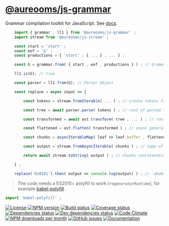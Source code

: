 [@aureooms/js-grammar](https://aureooms.github.io/js-grammar)
==

Grammar compilation toolkit for JavaScript.
See [docs](https://aureooms.github.io/js-grammar/index.html).

```js
	import { grammar , ll1 } from '@aureooms/js-grammar' ;
	import stream from '@aureooms/js-stream' ;

	const start = 'start' ;
	const eof = '$' ;
	const productions = { 'start' : { ... } , ... } ;

	const G = grammar.from( { start , eof , productions } ) ; // Grammar Object

	ll1.is(G); // true

	const parser = ll1.from(G); // Parser Object

	const replace = async input => {

		const tokens = stream.fromIterable( ... ) ; // create tokens from string `input`

		const tree = await parser.parse( tokens ) ; // root of parsed tree

		const transformed = await ast.transform( tree , ... ) ; // root of transformed tree

		const flattened = ast.flatten( transformed ) ; // async generator of leaves

		const chunks = asyncIterableMap( leaf => leaf.buffer , flattened ) ; // async generator of strings

		const output = stream.fromAsyncIterable( chunks ) ; // tape of chunks

		return await stream.toString( output ) ; // chunks concatenation

	} ;

	replace('010101').then( output => console.log(output) ) ; // 'ababab'
```

> The code needs a ES2015+ polyfill to work (`regeneratorRuntime`), for example
> [babel-polyfill](https://babeljs.io/docs/usage/polyfill).

```js
import 'babel-polyfill' ;
```

[![License](https://img.shields.io/github/license/aureooms/js-grammar.svg?style=flat)](https://raw.githubusercontent.com/aureooms/js-grammar/master/LICENSE)
[![NPM version](https://img.shields.io/npm/v/@aureooms/js-grammar.svg?style=flat)](https://www.npmjs.org/package/@aureooms/js-grammar)
[![Build status](https://img.shields.io/travis/aureooms/js-grammar.svg?style=flat)](https://travis-ci.org/aureooms/js-grammar)
[![Coverage status](https://img.shields.io/coveralls/aureooms/js-grammar.svg?style=flat)](https://coveralls.io/r/aureooms/js-grammar)
[![Dependencies status](https://img.shields.io/david/aureooms/js-grammar.svg?style=flat)](https://david-dm.org/aureooms/js-grammar)
[![Dev dependencies status](https://img.shields.io/david/dev/aureooms/js-grammar.svg?style=flat)](https://david-dm.org/aureooms/js-grammar?type=dev)
[![Code Climate](https://img.shields.io/codeclimate/github/aureooms/js-grammar.svg?style=flat)](https://codeclimate.com/github/aureooms/js-grammar)
[![NPM downloads per month](https://img.shields.io/npm/dm/@aureooms/js-grammar.svg?style=flat)](https://www.npmjs.org/package/@aureooms/js-grammar)
[![GitHub issues](https://img.shields.io/github/issues/aureooms/js-grammar.svg?style=flat)](https://github.com/aureooms/js-grammar/issues)
[![Documentation](https://aureooms.github.io/js-grammar/badge.svg)](https://aureooms.github.io/js-grammar/source.html)
